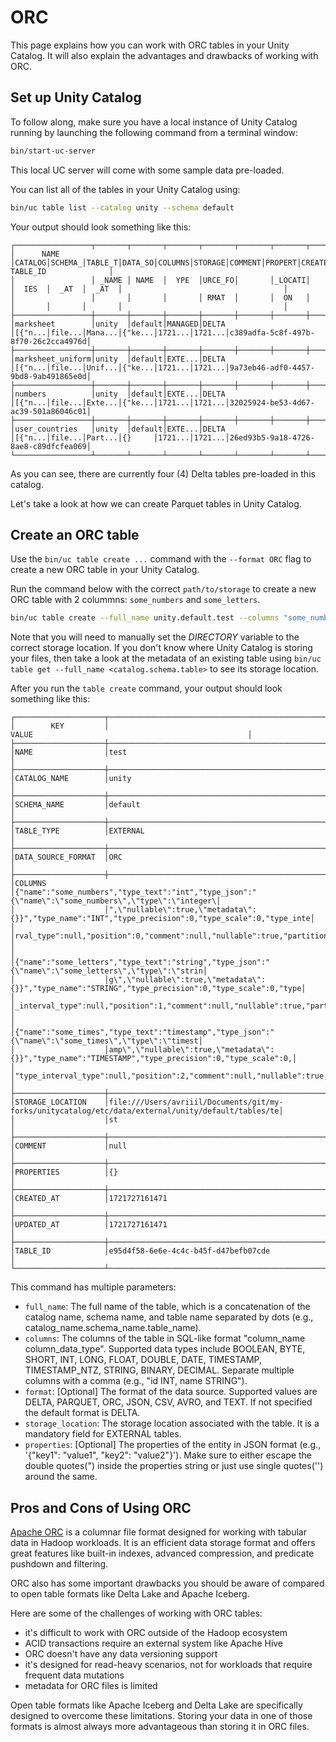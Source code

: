 # ORC

This page explains how you can work with ORC tables in your Unity Catalog. It will also explain the advantages and drawbacks of working with ORC.

## Set up Unity Catalog

To follow along, make sure you have a local instance of Unity Catalog running by launching the following command from a terminal window:

```sh
bin/start-uc-server
```

This local UC server will come with some sample data pre-loaded.

You can list all of the tables in your Unity Catalog using:

```sh
bin/uc table list --catalog unity --schema default
```

Your output should look something like this:

```
┌─────────────────┬───────┬───────┬───────┬───────┬───────┬───────┬───────┬───────┬───────┬───────┬────────────────────────────────────┐
│      NAME       │CATALOG│SCHEMA_│TABLE_T│DATA_SO│COLUMNS│STORAGE│COMMENT│PROPERT│CREATED│UPDATED│              TABLE_ID              │
│                 │ _NAME │ NAME  │  YPE  │URCE_FO│       │_LOCATI│       │  IES  │  _AT  │  _AT  │                                    │
│                 │       │       │       │ RMAT  │       │  ON   │       │       │       │       │                                    │
├─────────────────┼───────┼───────┼───────┼───────┼───────┼───────┼───────┼───────┼───────┼───────┼────────────────────────────────────┤
│marksheet        │unity  │default│MANAGED│DELTA  │[{"n...│file...│Mana...│{"ke...│1721...│1721...│c389adfa-5c8f-497b-8f70-26c2cca4976d│
├─────────────────┼───────┼───────┼───────┼───────┼───────┼───────┼───────┼───────┼───────┼───────┼────────────────────────────────────┤
│marksheet_uniform│unity  │default│EXTE...│DELTA  │[{"n...│file...│Unif...│{"ke...│1721...│1721...│9a73eb46-adf0-4457-9bd8-9ab491865e0d│
├─────────────────┼───────┼───────┼───────┼───────┼───────┼───────┼───────┼───────┼───────┼───────┼────────────────────────────────────┤
│numbers          │unity  │default│EXTE...│DELTA  │[{"n...│file...│Exte...│{"ke...│1721...│1721...│32025924-be53-4d67-ac39-501a86046c01│
├─────────────────┼───────┼───────┼───────┼───────┼───────┼───────┼───────┼───────┼───────┼───────┼────────────────────────────────────┤
│user_countries   │unity  │default│EXTE...│DELTA  │[{"n...│file...│Part...│{}     │1721...│1721...│26ed93b5-9a18-4726-8ae8-c89dfcfea069│
└─────────────────┴───────┴───────┴───────┴───────┴───────┴───────┴───────┴───────┴───────┴───────┴────────────────────────────────────┘
```

As you can see, there are currently four (4) Delta tables pre-loaded in this catalog.

Let's take a look at how we can create Parquet tables in Unity Catalog.

## Create an ORC table

Use the `bin/uc table create ...` command with the `--format ORC` flag to create a new ORC table in your Unity Catalog.

Run the command below with the correct `path/to/storage` to create a new ORC table with 2 colummns: `some_numbers` and `some_letters`.

```sh
bin/uc table create --full_name unity.default.test --columns "some_numbers INT, some_letters STRING" --storage_location $DIRECTORY$ --format ORC
```

Note that you will need to manually set the $DIRECTORY$ variable to the correct storage location. If you don't know where Unity Catalog is storing your files, then take a look at the metadata of an existing table using `bin/uc table get --full_name <catalog.schema.table>` to see its storage location.

After you run the `table create` command, your output should look something like this:

```
┌────────────────────┬────────────────────────────────────────────────────────────────────────────────────────────────────┐
│        KEY         │                                               VALUE                                                │
├────────────────────┼────────────────────────────────────────────────────────────────────────────────────────────────────┤
│NAME                │test                                                                                                │
├────────────────────┼────────────────────────────────────────────────────────────────────────────────────────────────────┤
│CATALOG_NAME        │unity                                                                                               │
├────────────────────┼────────────────────────────────────────────────────────────────────────────────────────────────────┤
│SCHEMA_NAME         │default                                                                                             │
├────────────────────┼────────────────────────────────────────────────────────────────────────────────────────────────────┤
│TABLE_TYPE          │EXTERNAL                                                                                            │
├────────────────────┼────────────────────────────────────────────────────────────────────────────────────────────────────┤
│DATA_SOURCE_FORMAT  │ORC                                                                                            │
├────────────────────┼────────────────────────────────────────────────────────────────────────────────────────────────────┤
│COLUMNS             │{"name":"some_numbers","type_text":"int","type_json":"{\"name\":\"some_numbers\",\"type\":\"integer\│
│                    │",\"nullable\":true,\"metadata\":{}}","type_name":"INT","type_precision":0,"type_scale":0,"type_inte│
│                    │rval_type":null,"position":0,"comment":null,"nullable":true,"partition_index":null}                 │
│                    │{"name":"some_letters","type_text":"string","type_json":"{\"name\":\"some_letters\",\"type\":\"strin│
│                    │g\",\"nullable\":true,\"metadata\":{}}","type_name":"STRING","type_precision":0,"type_scale":0,"type│
│                    │_interval_type":null,"position":1,"comment":null,"nullable":true,"partition_index":null}            │
│                    │{"name":"some_times","type_text":"timestamp","type_json":"{\"name\":\"some_times\",\"type\":\"timest│
│                    │amp\",\"nullable\":true,\"metadata\":{}}","type_name":"TIMESTAMP","type_precision":0,"type_scale":0,│
│                    │"type_interval_type":null,"position":2,"comment":null,"nullable":true,"partition_index":null}       │
├────────────────────┼────────────────────────────────────────────────────────────────────────────────────────────────────┤
│STORAGE_LOCATION    │file:///Users/avriiil/Documents/git/my-forks/unitycatalog/etc/data/external/unity/default/tables/te│
│                    │st                                                                                                  │
├────────────────────┼────────────────────────────────────────────────────────────────────────────────────────────────────┤
│COMMENT             │null                                                                                                │
├────────────────────┼────────────────────────────────────────────────────────────────────────────────────────────────────┤
│PROPERTIES          │{}                                                                                                  │
├────────────────────┼────────────────────────────────────────────────────────────────────────────────────────────────────┤
│CREATED_AT          │1721727161471                                                                                       │
├────────────────────┼────────────────────────────────────────────────────────────────────────────────────────────────────┤
│UPDATED_AT          │1721727161471                                                                                       │
├────────────────────┼────────────────────────────────────────────────────────────────────────────────────────────────────┤
│TABLE_ID            │e95d4f58-6e6e-4c4c-b45f-d47befb07cde                                                                │
└────────────────────┴────────────────────────────────────────────────────────────────────────────────────────────────────┘
```

This command has multiple parameters:

- `full_name`: The full name of the table, which is a concatenation of the catalog name, schema name, and table name separated by dots (e.g., catalog_name.schema_name.table_name).
- `columns`: The columns of the table in SQL-like format "column_name column_data_type". Supported data types include BOOLEAN, BYTE, SHORT, INT, LONG, FLOAT, DOUBLE, DATE, TIMESTAMP, TIMESTAMP_NTZ, STRING, BINARY, DECIMAL. Separate multiple columns with a comma (e.g., "id INT, name STRING").
- `format`: [Optional] The format of the data source. Supported values are DELTA, PARQUET, ORC, JSON, CSV, AVRO, and TEXT. If not specified the default format is DELTA.
- `storage_location`: The storage location associated with the table. It is a mandatory field for EXTERNAL tables.
- `properties`: [Optional] The properties of the entity in JSON format (e.g., '{"key1": "value1", "key2": "value2"}'). Make sure to either escape the double quotes(\") inside the properties string or just use single quotes('') around the same.

## Pros and Cons of Using ORC

[Apache ORC](https://orc.apache.org/) is a columnar file format designed for working with tabular data in Hadoop workloads. It is an efficient data storage format and offers great features like built-in indexes, advanced compression, and predicate pushdown and filtering.

ORC also has some important drawbacks you should be aware of compared to open table formats like Delta Lake and Apache Iceberg.

Here are some of the challenges of working with ORC tables:

- it's difficult to work with ORC outside of the Hadoop ecosystem
- ACID transactions require an external system like Apache Hive
- ORC doesn't have any data versioning support
- it's designed for read-heavy scenarios, not for workloads that require frequent data mutations
- metadata for ORC files is limited

Open table formats like Apache Iceberg and Delta Lake are specifically designed to overcome these limitations. Storing your data in one of those formats is almost always more advantageous than storing it in ORC files.
